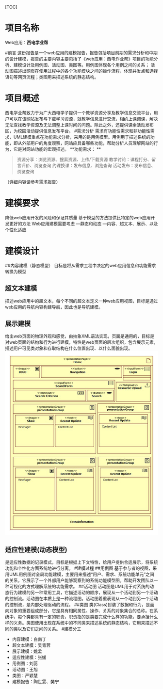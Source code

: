 [TOC]
# 项目名称

Web应用：**西电学业帮**

#前言
这份报告是一个web应用的建模报告，报告包括项目前期的需求分析和中期的设计建模，报告的主要内容主要包括了《web应用：西电作业帮》项目的功能分析、建模设计及用例图、活动图、类图等。用例图体现各个用例之间的关系；
活动图描述出网页在使用过程中的各个功能模块之间的操作流程，体现并发点和选择语句等网页流程；类图用来描述系统的静态结构。   

# 项目概述
西电学业帮致力于为广大西电学子提供一个教学资源分享及教学信息交流平台，用户可以在该网站发布与下载学习资源，就教学信息进行交流，相约上课调课，解决无法查找教学资源及无法调整上课时间的问题。除此之外，还提供课余活动发布区，为校园活动提供信息发布平台。
#需求分析
需求有功能性需求和非功能性需求，UML建模重点在功能需求分析，采用的是用例模型。用例用于描述系统的功能，即从外部用户的角度观察，网站应具备哪些功能，帮助分析人员理解网站的行为，它是对网站功能的宏观描述。
 **功能需求： **
 > 资源分享：浏览资源、搜索资源、上传/下载资源 
 教学讨论：课程打分、留言评价、浏览查询 
 约课换课：发布信息、浏览查询 
 活动发布：发布信息、浏览查询

（详细内容请参考需求报告）
# 建模要求
降低web应用开发的风险和保证其质量
  基于模型的方法提供比特定的web应用开发更好的方法
Web应用建模需要考虑
—静态和动态
—内容、超文本、展示、以及个性化适应
# 建模设计
##内容建模（静态模型）
目标是将从需求工程中决定的web应用信息和功能需求转换为模型
## 超文本建模
描述web应用中的超文本，每个不同的超文本定义一种web应用视图，目标是通过web应用的导航内容构建导航，因此也是导航建模。
## 展示建模
给出web页面的物理外观和感觉，由抽象XML语法实现，页面是通用的，目标是对web页面的结构和行为进行建模，特性是web页面的层次组织，包含展示元素，描述用户可见类对象和存取结构在什么位置出现、以什么面貌出现。  
![展示模型](https://github.com/DetachmentOfWomen/WebTask/blob/master/task4/%E5%B1%95%E7%A4%BA%E6%A8%A1%E5%9E%8B.png?raw=true)

## 适应性建模(动态模型)
是适应性数据的记录模式，目标是根据上下文特性，给用户提供合适展示，将系统功能和个性化方面系统地进行分离。
#建模过程
##用例图
基于参与者的视图，采用UML用例图对全局功能建模，主要用来描述“用户、需求、系统功能单元”之间的关系。它展示了一个外部用户能够观察到的系统功能模型图。帮助开发团队以一种可视化的方式理解系统的功能需求。
##活动图
活动图是UML用于对系统的动态行为建模的另一种常用工具，它描述活动的顺序，展现从一个活动到另一个活动的控制流。活动图在本质上是一种流程图。活动图着重表现从一个动到另一个活动的控制流，是内部处理驱动的流程。
##类图
类(Class)封装了数据和行为，是面向对象的重要组成部分，它是具有相同属性、操作、关系的对象集合的总称。在系统中，每个类都具有一定的职责，职责指的是类要完成什么样的功能，要承担什么样的义务。类图使用出现在系统中的不同类来描述系统的静态结构，它用来描述不同的类以及它们之间的关系。
#建模分工
- 内容建模：白南丁
- 超文本建模：吴青蓉
- 展示建模：姚孟
- 适应性建模：张媛
- 用例图：刘蕊
- 活动图：王旭
- 类图：严颖慧
- 建模报告：陶世雯、樊宁

